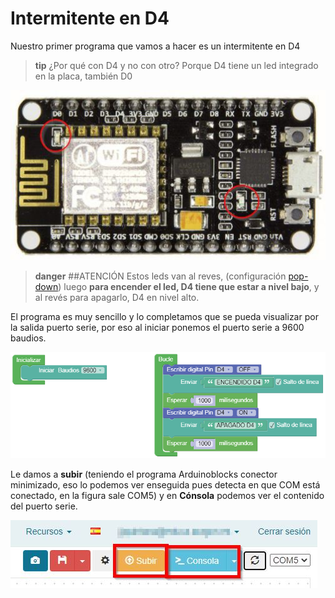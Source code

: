 # Intermitente en D4

Nuestro primer programa que vamos a hacer es un intermitente en D4

>**tip**
>¿Por qué con D4 y no con otro?
> Porque D4 tiene un led integrado en la placa, también D0

![](/assets/led.jpg)

>**danger**
>##ATENCIÓN
>Estos leds van al reves, (configuración [pop-down](https://catedu.github.io/programa-arduino-mediante-codigo/resistencias_pullup_y_pulldown.html)) luego **para encender el led, D4 tiene que estar a nivel bajo**, y al revés para apagarlo, D4 en nivel alto.

El programa es muy sencillo y lo completamos que se pueda visualizar por la salida puerto serie, por eso al iniciar ponemos el puerto serie a 9600 baudios.

![](/assets/led2.png)

Le damos a **subir** (teniendo el programa Arduinoblocks conector minimizado, eso lo podemos ver enseguida pues detecta en que COM está conectado, en la figura sale COM5) y en **Cónsola** podemos ver el contenido del puerto serie.

![](/assets/arduinobloks6.jpg)
